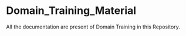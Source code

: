 # Domain_Training_Material
All the documentation are present of Domain Training in this Repository.
